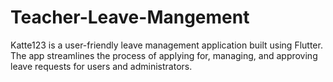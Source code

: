 # Teacher-Leave-Mangement
Katte123 is a user-friendly leave management application built using Flutter. The app streamlines the process of applying for, managing, and approving leave requests for users and administrators.
